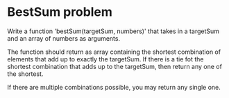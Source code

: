 # BestSum problem

Write a function 'bestSum(targetSum, numbers)' that takes in a targetSum and an array of numbers as arguments.

The function should return as array containing the shortest combination of elements that add up to exactly the targetSum. If there is a tie fot the shortest combination that adds up to the targetSum, then return any one of the shortest.

If there are multiple combinations possible, you may return any single one.
